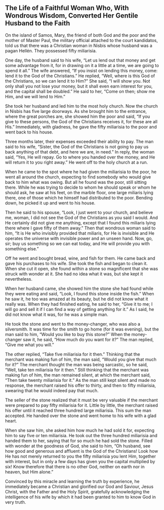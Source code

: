 ## The Life of a Faithful Woman Who, With Wondrous Wisdom, Converted Her Gentile Husband to the Faith

On the island of Samos, Mary, the friend of both God and the poor and the mother of Master Paul, the military official attached to the court kandidatos, told us that there was a Christian woman in Nisbis whose husband was a pagan Hellén. They possessed fifty miliarisia. 

One day, the husband said to his wife, “Let us lend out that money and get some advantage from it, for in drawing on it a little at a time, we are going to spend it all.” The wife answered, “If you insist on lending this money, come: lend it to the God of the Christians.” He replied, “Well, where is this God of the Christians, so we can lend it to Him?” She said, “I will show you. Not only shall you not lose your money, but it shall even earn interest for you, and the capital shall be doubled.” He said to her, “Come on then; show me Him, and we will lend to Him.” 

She took her husband and led him to the most holy church. Now the church in Nisbis has five large doorways. As she brought him to the entrance, where the great porches are, she showed him the poor and said, “If you give to these persons, the God of the Christians receives it, for these are all His.” Immediately, with gladness, he gave the fifty miliarisia to the poor and went back to his house. 

Three months later, their expenses exceeded their ability to pay. The man said to his wife, “Sister, the God of the Christians is not going to pay us back anything of that debt, and here we are, in need.” In reply, the woman said, “Yes, He will repay. Go to where you handed over the money, and He will return it to you right away.” He went off to the holy church at a run. 

When he came to the spot where he had given the miliarisia to the poor, he went all around the church, expecting to find somebody who would give back to him what was owing. But all he found was the poor, still sitting there. While he was trying to decide to whom he should speak or whom he should ask, he saw at his feet, on the marble floor, one large miliaris lying there, one of those which he himself had distributed to the poor. Bending down, he picked it up and went to his house. 

Then he said to his spouse, “Look, I just went to your church, and believe me, woman, I did not see the God of the Christians as you said I would. And He certainly did not give me anything, except that I found this miliaris lying there where I gave fifty of them away.” Then that wondrous woman said to him, “It is He who invisibly provided that miliaris, for He is invisible and He operates the universe with invisible power and an unseen hand. Now, go, sir; buy us something so we can eat today, and He will provide you with something else.” 

Off he went and bought bread, wine, and fish for them. He came back and gave his purchases to his wife. She took the fish and began to clean it. When she cut it open, she found within a stone so magnificent that she was struck with wonder at it. She had no idea what it was, but she kept it nevertheless. 

When her husband came, she showed him the stone she had found while they were eating and said, “Look, I found this stone inside the fish.” When he saw it, he too was amazed at its beauty, but he did not know what it really was. When they had finished eating, he said to her, “Give it to me; I will go and sell it if I can find a way of getting anything for it.” As I said, he did not know what it was, for he was a simple man. 

He took the stone and went to the money-changer, who was also a silversmith. It was time for the smith to go home (for it was evening), but the man said to him, “Would you like to buy this stone?” When the money-changer saw it, he said, “How much do you want for it?” The man replied, “Give me what you will.” 

The other replied, “Take five miliarisia for it then.” Thinking that the merchant was making fun of him, the man said, “Would you give that much for it?” The merchant thought the man was being sarcastic, so he said, “Well, take ten miliarisia for it then.” Still thinking that the merchant was making fun of him, the man remained silent, at which the merchant said, “Then take twenty miliarisia for it.” As the man still kept silent and made no response, the merchant raised his offer to thirty, and then to fifty miliarisia, swearing that he would indeed pay that much. 

The seller of the stone realized that it must be very valuable if the merchant were prepared to pay fifty miliarisia for it. Little by little, the merchant raised his offer until it reached three hundred large miliarisia. This sum the man accepted. He handed over the stone and went home to his wife with a glad heart. 

When she saw him, she asked him how much he had sold it for, expecting him to say five or ten miliarisia. He took out the three hundred miliarisia and handed them to her, saying that for so much he had sold the stone. Filled with wonder at the goodness of God, she said to him, “Oh husband, see how good and generous and affluent is the God of the Christians! Look how He has not merely returned to you the fifty miliarisia you lent Him, together with interest, but in only a few days has given you the capital multiplied by six! Know therefore that there is no other God, neither on earth nor in heaven, but Him alone.” 

Convinced by this miracle and learning the truth by experience, he immediately became a Christian and glorified our God and Saviour, Jesus Christ, with the Father and the Holy Spirit, gratefully acknowledging the intelligence of his wife by which it had been granted to him to know God in very truth.
